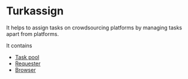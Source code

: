 # Turkassign

It helps to assign tasks on crowdsourcing platforms by managing tasks apart from platforms.

It contains

- [Task pool](./task-pool)
- [Requester](./requester)
- [Browser](./browser)
